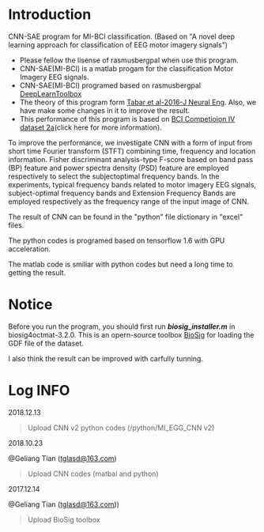 # Introduction

CNN-SAE program for MI-BCI classification. (Based on "A novel deep learning approach for classification of EEG motor imagery signals")

- Please fellow the lisense of rasmusbergpal when use this program.
- CNN-SAE(MI-BCI) is a matlab progam for the classification Motor Imagery EEG signals.
- CNN-SAE(MI-BCI) programed based on rasmusbergpal [DeepLearnToolbox](https://github.com/rasmusbergpalm/DeepLearnToolbox.git.)
- The theory of this program form [Tabar et al-2016-J Neural Eng](https://doi.org/10.1088/1741-2560/14/1/016003). Also, we have make some changes in it to improve the result.
- This performance of this program is based on [BCI Competioion IV dataset 2a](http://www.bbci.de/competition/iv/)(click here for more information).



To improve the performance, we investigate CNN with a form of input from short time Fourier transform (STFT) combining time, frequency and location information. Fisher discriminant analysis-type F-score based on band pass (BP) feature and power spectra density (PSD) feature are employed respectively to select the subjectoptimal frequency bands. In the experiments, typical frequency bands related to motor imagery EEG signals, subject-optimal frequency bands and Extension Frequency Bands are employed respectively as the frequency range of the input image of CNN.

The result of CNN can be found in the "python" file dictionary in "excel" files.

The python codes is programed based on tensorflow 1.6 with GPU acceleration.

The matlab code is smiliar with python codes but need a long time to getting the result.

# Notice

Before you run the program, you should first run ***biosig_installer.m*** in biosig4octmat-3.2.0. This is an opern-source toolbox [BioSig](http://biosig.sourceforge.net/) for loading the GDF file of the dataset.

I also think the result can be improved with carfully tunning.



# Log INFO

2018.12.13

> Upload CNN v2 python codes (/python/MI_EGG_CNN v2)

2018.10.23

@Geliang Tian (tglasd@163.com)

> Upload CNN codes (matbal and python)

2017.12.14 

@Geliang Tian (tglasd@163.com))

> Upload BioSig toolbox

